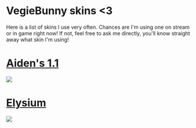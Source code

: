 # VegieBunny skins <3

Here is a list of skins I use very often. Chances are I'm using one on stream or in game right now! If not, feel free to ask me directly, you'll know straight away what skin I'm using!


# [Aiden's 1.1](https://puu.sh/xDKzV/8eb3fa8bee.osk)

![](https://osu.ppy.sh/ss/9128841)

# [Elysium](https://puu.sh/xDK6u/b129375080.osk)

![](https://osu.ppy.sh/ss/9128857)
